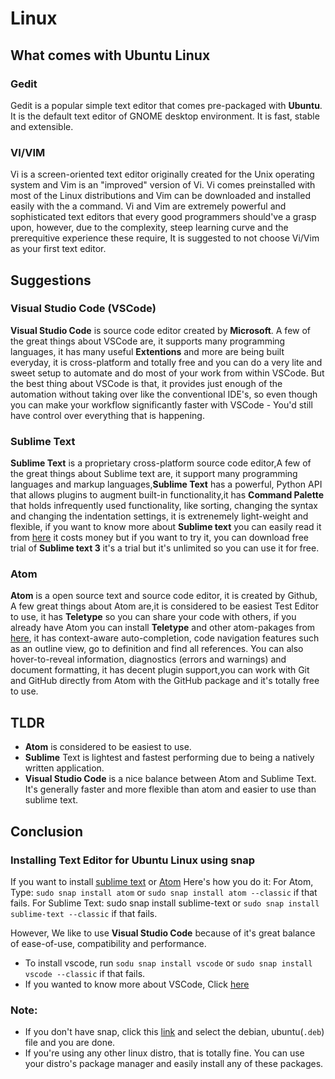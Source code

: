 # Linux
## What comes with Ubuntu Linux
### Gedit
Gedit is a popular simple text editor that comes pre-packaged with **Ubuntu**. It is the default text editor of GNOME desktop environment.  It is fast, stable and extensible. 

### VI/VIM
Vi is a screen-oriented text editor originally created for the Unix operating system and Vim is an "improved" version of Vi. Vi comes preinstalled with most of the Linux distributions and Vim can be downloaded and installed easily with the a command. Vi and Vim are extremely powerful and sophisticated text editors that every good programmers should've a grasp upon, however, due to the complexity, steep learning curve and the prerequitive experience these require, It is suggested to not choose Vi/Vim as your first text editor. 

## Suggestions

### Visual Studio Code (VSCode)
**Visual Studio Code** is source code editor created by **Microsoft**. A few of the great things about VSCode are, it supports many programming languages, it has many useful **Extentions** and more are being built everyday, it is cross-platform and totally free and you can do a very lite and sweet setup to automate and do most of your work from within VSCode. But the best thing about VSCode is that, it provides just enough of the automation without taking over like the conventional IDE's, so even though you can make your workflow significantly faster with VSCode - You'd still have control over everything that is happening.

### Sublime Text
**Sublime Text** is a proprietary cross-platform source code editor,A few of the great things about Sublime text are, it support many programming languages and markup languages,**Sublime Text** has a powerful, Python API that allows plugins to augment built-in functionality,it has **Command Palette** that holds infrequently used functionality, like sorting, changing the syntax and changing the indentation settings, it is extrenemely light-weight and flexible, if you want to know more about **Sublime text** you can easily read it from [here](https://www.sublimetext.com/) it costs money but if you want to try it, you can download free trial of **Sublime text 3** it's a trial but it's unlimited so you can use it for free.

### Atom
**Atom** is a open source text and source code editor, it is created by Github, A few great things about Atom are,it is considered to be easiest Test Editor to use, it has **Teletype** so you can share your code with others, if you already have Atom you can install **Teletype** and other atom-pakages from [here](https://atom.io/packages), it has context-aware auto-completion, code navigation features such as an outline view, go to definition and find all references. You can also hover-to-reveal information, diagnostics (errors and warnings) and document formatting, it has decent plugin support,you can work with Git and GitHub directly from Atom with the GitHub package and it's totally free to use.

## TLDR
+ **Atom** is considered to be easiest to use.
+ **Sublime** Text is lightest and fastest performing due to being a natively written application.
+ **Visual Studio Code** is a nice balance between Atom and Sublime Text. It's generally faster and more flexible than atom and easier to use than sublime text.

## Conclusion

### Installing Text Editor for Ubuntu Linux using snap
If you want to install [sublime text](https://www.sublimetext.com/docs/3/linux_repositories.html) or [Atom](https://atom.io/) Here's how you do it:
      For Atom, Type: `sudo snap install atom` or `sudo snap install atom --classic` if that fails.
      For Sublime Text: sudo snap install sublime-text or `sudo snap install sublime-text --classic` if that fails.

However, We like to use **Visual Studio Code** because of it's great balance of ease-of-use, compatibility and performance.
+ To install vscode, run `sodu snap install vscode` or `sudo snap install vscode --classic` if that fails.
+ If you wanted to know more about VSCode, Click [here](https://code.visualstudio.com/docs)

### Note:
+ If you don't have snap, click this [link](https://code.visualstudio.com/download) and select the debian, ubuntu(`.deb`) file and you are done.
+ If you're using any other linux distro, that is totally fine. You can use your distro's package manager and easily install any of these packages. 
